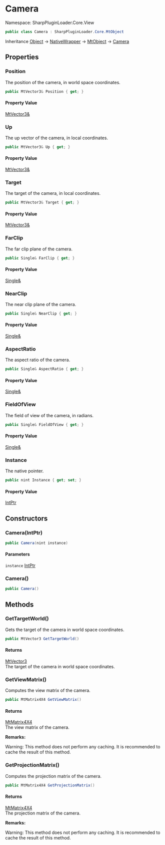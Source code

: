 # Camera

Namespace: SharpPluginLoader.Core.View

```csharp
public class Camera : SharpPluginLoader.Core.MtObject
```

Inheritance [Object](https://docs.microsoft.com/en-us/dotnet/api/System.Object) → [NativeWrapper](./SharpPluginLoader.Core.NativeWrapper.md) → [MtObject](./SharpPluginLoader.Core.MtObject.md) → [Camera](./SharpPluginLoader.Core.View.Camera.md)

## Properties

### **Position**

The position of the camera, in world space coordinates.

```csharp
public MtVector3& Position { get; }
```

#### Property Value

[MtVector3&](./SharpPluginLoader.Core.MtTypes.MtVector3.md)<br>

### **Up**

The up vector of the camera, in local coordinates.

```csharp
public MtVector3& Up { get; }
```

#### Property Value

[MtVector3&](./SharpPluginLoader.Core.MtTypes.MtVector3.md)<br>

### **Target**

The target of the camera, in local coordinates.

```csharp
public MtVector3& Target { get; }
```

#### Property Value

[MtVector3&](./SharpPluginLoader.Core.MtTypes.MtVector3.md)<br>

### **FarClip**

The far clip plane of the camera.

```csharp
public Single& FarClip { get; }
```

#### Property Value

[Single&](https://docs.microsoft.com/en-us/dotnet/api/System.Single&)<br>

### **NearClip**

The near clip plane of the camera.

```csharp
public Single& NearClip { get; }
```

#### Property Value

[Single&](https://docs.microsoft.com/en-us/dotnet/api/System.Single&)<br>

### **AspectRatio**

The aspect ratio of the camera.

```csharp
public Single& AspectRatio { get; }
```

#### Property Value

[Single&](https://docs.microsoft.com/en-us/dotnet/api/System.Single&)<br>

### **FieldOfView**

The field of view of the camera, in radians.

```csharp
public Single& FieldOfView { get; }
```

#### Property Value

[Single&](https://docs.microsoft.com/en-us/dotnet/api/System.Single&)<br>

### **Instance**

The native pointer.

```csharp
public nint Instance { get; set; }
```

#### Property Value

[IntPtr](https://docs.microsoft.com/en-us/dotnet/api/System.IntPtr)<br>

## Constructors

### **Camera(IntPtr)**

```csharp
public Camera(nint instance)
```

#### Parameters

`instance` [IntPtr](https://docs.microsoft.com/en-us/dotnet/api/System.IntPtr)<br>

### **Camera()**

```csharp
public Camera()
```

## Methods

### **GetTargetWorld()**

Gets the target of the camera in world space coordinates.

```csharp
public MtVector3 GetTargetWorld()
```

#### Returns

[MtVector3](./SharpPluginLoader.Core.MtTypes.MtVector3.md)<br>
The target of the camera in world space coordinates.

### **GetViewMatrix()**

Computes the view matrix of the camera.

```csharp
public MtMatrix4X4 GetViewMatrix()
```

#### Returns

[MtMatrix4X4](./SharpPluginLoader.Core.MtTypes.MtMatrix4X4.md)<br>
The view matrix of the camera.

**Remarks:**

Warning: This method does not perform any caching. It is recommended to cache the result of this method.

### **GetProjectionMatrix()**

Computes the projection matrix of the camera.

```csharp
public MtMatrix4X4 GetProjectionMatrix()
```

#### Returns

[MtMatrix4X4](./SharpPluginLoader.Core.MtTypes.MtMatrix4X4.md)<br>
The projection matrix of the camera.

**Remarks:**

Warning: This method does not perform any caching. It is recommended to cache the result of this method.
